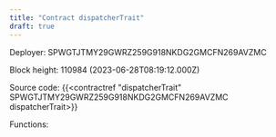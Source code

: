 ```yaml
---
title: "Contract dispatcherTrait"
draft: true
---
```

Deployer: SPWGTJTMY29GWRZ259G918NKDG2GMCFN269AVZMC


 



Block height: 110984 (2023-06-28T08:19:12.000Z)

Source code: {{<contractref "dispatcherTrait" SPWGTJTMY29GWRZ259G918NKDG2GMCFN269AVZMC dispatcherTrait>}}

Functions:


